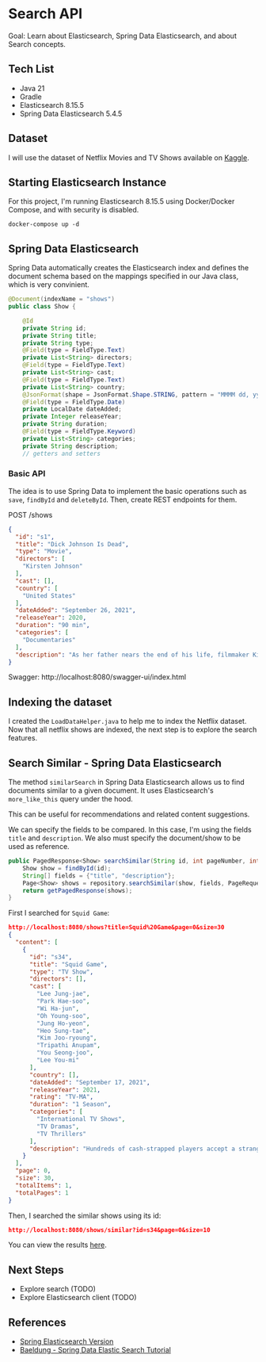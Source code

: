 # Search API
Goal: Learn about Elasticsearch, Spring Data Elasticsearch, and about Search concepts.

## Tech List
- Java 21
- Gradle
- Elasticsearch 8.15.5
- Spring Data Elasticsearch 5.4.5

## Dataset
I will use the dataset of Netflix Movies and TV Shows available on [Kaggle](https://www.kaggle.com/datasets/rahulvyasm/netflix-movies-and-tv-shows?resource=download).

## Starting Elasticsearch Instance

For this project, I'm running Elasticsearch 8.15.5 using Docker/Docker Compose, and with security is disabled.
```shell
docker-compose up -d
```


## Spring Data Elasticsearch
Spring Data automatically creates the Elasticsearch index and defines the document schema based on the mappings specified in our Java class, which is very convinient.

```java
@Document(indexName = "shows")
public class Show {

    @Id
    private String id;
    private String title;
    private String type;
    @Field(type = FieldType.Text)
    private List<String> directors;
    @Field(type = FieldType.Text)
    private List<String> cast;
    @Field(type = FieldType.Text)
    private List<String> country;
    @JsonFormat(shape = JsonFormat.Shape.STRING, pattern = "MMMM dd, yyyy")
    @Field(type = FieldType.Date)
    private LocalDate dateAdded;
    private Integer releaseYear;
    private String duration;
    @Field(type = FieldType.Keyword)
    private List<String> categories;
    private String description;
    // getters and setters
```

### Basic API
The idea is to use Spring Data to implement the basic operations such as `save`, `findById` and `deleteById`. Then, create REST endpoints for them.

POST /shows
```json
{
  "id": "s1",
  "title": "Dick Johnson Is Dead",
  "type": "Movie",
  "directors": [
    "Kirsten Johnson"
  ],
  "cast": [],
  "country": [
    "United States"
  ],
  "dateAdded": "September 26, 2021",
  "releaseYear": 2020,
  "duration": "90 min",
  "categories": [
    "Documentaries"
  ],
  "description": "As her father nears the end of his life, filmmaker Kirsten Johnson stages his death in inventive and comical ways to help them both face the inevitable."
}
```

Swagger: http://localhost:8080/swagger-ui/index.html

## Indexing the dataset

I created the `LoadDataHelper.java` to help me to index the Netflix dataset. Now that all netflix shows are indexed, the next step is to explore the search features. 

## Search Similar - Spring Data Elasticsearch
The method `similarSearch` in Spring Data Elasticsearch allows us to find documents similar to a given document. It uses Elasticsearch's `more_like_this` query under the hood. 

This can be useful for recommendations and related content suggestions.

We can specify the fields to be compared. In this case, I'm using the fields `title` and `description`. We also must specify the document/show to be used as reference. 

```java
public PagedResponse<Show> searchSimilar(String id, int pageNumber, int pageSize) {
    Show show = findById(id);
    String[] fields = {"title", "description"};
    Page<Show> shows = repository.searchSimilar(show, fields, PageRequest.of(pageNumber, pageSize));
    return getPagedResponse(shows);
}
```
First I searched for `Squid Game`:

```json
http://localhost:8080/shows?title=Squid%20Game&page=0&size=30
{
  "content": [
    {
      "id": "s34",
      "title": "Squid Game",
      "type": "TV Show",
      "directors": [],
      "cast": [
        "Lee Jung-jae",
        "Park Hae-soo",
        "Wi Ha-jun",
        "Oh Young-soo",
        "Jung Ho-yeon",
        "Heo Sung-tae",
        "Kim Joo-ryoung",
        "Tripathi Anupam",
        "You Seong-joo",
        "Lee You-mi"
      ],
      "country": [],
      "dateAdded": "September 17, 2021",
      "releaseYear": 2021,
      "rating": "TV-MA",
      "duration": "1 Season",
      "categories": [
        "International TV Shows",
        "TV Dramas",
        "TV Thrillers"
      ],
      "description": "Hundreds of cash-strapped players accept a strange invitation to compete in children's games. Inside, a tempting prize awaits — with deadly high stakes."
    }
  ],
  "page": 0,
  "size": 30,
  "totalItems": 1,
  "totalPages": 1
}
```
Then, I searched the similar shows using its id:
```json
http://localhost:8080/shows/similar?id=s34&page=0&size=10
```
You can view the results [here](public/search-similar-title-and-description.json).

## Next Steps
- Explore search (TODO)
- Explore Elasticsearch client (TODO)


## References

- [Spring Elasticsearch Version](https://docs.spring.io/spring-data/elasticsearch/reference/elasticsearch/versions.html)
- [Baeldung - Spring Data Elastic Search Tutorial](https://www.baeldung.com/spring-data-elasticsearch-tutorial)